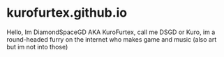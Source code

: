 # kurofurtex.github.io
Hello, Im DiamondSpaceGD AKA KuroFurtex, call me DSGD or Kuro, im a round-headed furry on the internet who makes game and music (also art but im not into those)
